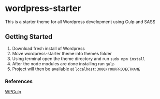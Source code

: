 # wordpress-starter
This is a starter theme for all Wordpress development using Gulp and SASS

## Getting Started
1. Download fresh install of Wordpress
2. Move wordpress-starter theme into themes folder
3. Using terminal open the theme directory and run `sudo npm install`
4. After the node modules are done installing run `gulp`
5. Project will then be available at `localhost:3000/YOURPROJECTNAME`


### References
[WPGulp](https://github.com/ahmadawais/WPGulp)
